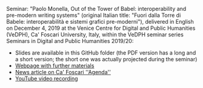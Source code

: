 Seminar: "Paolo Monella, Out of the Tower of Babel: interoperability and pre-modern writing systems" (original Italian title: "Fuori dalla Torre di Babele: interoperabilità e sistemi grafici pre-moderni"), delivered in English on December 4, 2019 at the Venice Centre for Digital and Public Humanities (VeDPH), Ca' Foscari University, Italy, within the VeDPH seminar series Seminars in Digital and Public Humanities 2019/20:

- Slides are available in this GitHub folder (the PDF version has a long and a short version; the short one was actually projected during the seminar)
- [Webpage with further materials](https://www1.unipa.it/paolo.monella/babel2019/index.html)
- [News article on Ca' Foscari ''Agenda''](https://www.unive.it/data/agenda/2/33444)
- [YouTube video recording](https://www.youtube.com/watch?v=iAhSoIMqAKI)
